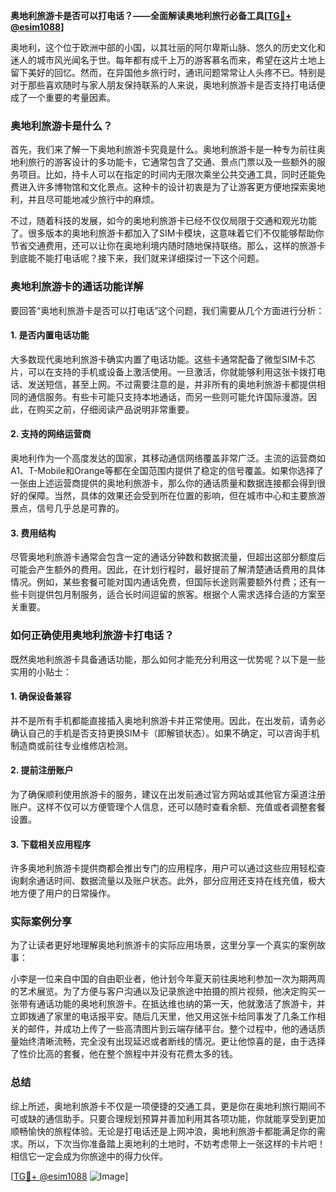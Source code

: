 **奥地利旅游卡是否可以打电话？——全面解读奥地利旅行必备工具[[TG💪+ @esim1088](https://t.me/s/esim1088)]**

奥地利，这个位于欧洲中部的小国，以其壮丽的阿尔卑斯山脉、悠久的历史文化和迷人的城市风光闻名于世。每年都有成千上万的游客慕名而来，希望在这片土地上留下美好的回忆。然而，在异国他乡旅行时，通讯问题常常让人头疼不已。特别是对于那些喜欢随时与家人朋友保持联系的人来说，奥地利旅游卡是否支持打电话便成了一个重要的考量因素。

### 奥地利旅游卡是什么？

首先，我们来了解一下奥地利旅游卡究竟是什么。奥地利旅游卡是一种专为前往奥地利旅行的游客设计的多功能卡，它通常包含了交通、景点门票以及一些额外的服务项目。比如，持卡人可以在指定的时间内无限次乘坐公共交通工具，同时还能免费进入许多博物馆和文化景点。这种卡的设计初衷是为了让游客更方便地探索奥地利，并且尽可能地减少旅行中的麻烦。

不过，随着科技的发展，如今的奥地利旅游卡已经不仅仅局限于交通和观光功能了。很多版本的奥地利旅游卡都加入了SIM卡模块，这意味着它们不仅能够帮助你节省交通费用，还可以让你在奥地利境内随时随地保持联络。那么，这样的旅游卡到底能不能打电话呢？接下来，我们就来详细探讨一下这个问题。

### 奥地利旅游卡的通话功能详解

要回答“奥地利旅游卡是否可以打电话”这个问题，我们需要从几个方面进行分析：

#### 1. 是否内置电话功能
大多数现代奥地利旅游卡确实内置了电话功能。这些卡通常配备了微型SIM卡芯片，可以在支持的手机或设备上激活使用。一旦激活，你就能够利用这张卡拨打电话、发送短信，甚至上网。不过需要注意的是，并非所有的奥地利旅游卡都提供相同的通信服务。有些卡可能只支持本地通话，而另一些则可能允许国际漫游。因此，在购买之前，仔细阅读产品说明非常重要。

#### 2. 支持的网络运营商
奥地利作为一个高度发达的国家，其移动通信网络覆盖非常广泛。主流的运营商如A1、T-Mobile和Orange等都在全国范围内提供了稳定的信号覆盖。如果你选择了一张由上述运营商提供的奥地利旅游卡，那么你的通话质量和数据连接都会得到很好的保障。当然，具体的效果还会受到所在位置的影响，但在城市中心和主要旅游景点，信号几乎总是可靠的。

#### 3. 费用结构
尽管奥地利旅游卡通常会包含一定的通话分钟数和数据流量，但超出这部分额度后可能会产生额外的费用。因此，在计划行程时，最好提前了解清楚通话费用的具体情况。例如，某些套餐可能对国内通话免费，但国际长途则需要额外付费；还有一些卡则提供包月制服务，适合长时间逗留的旅客。根据个人需求选择合适的方案至关重要。

### 如何正确使用奥地利旅游卡打电话？

既然奥地利旅游卡具备通话功能，那么如何才能充分利用这一优势呢？以下是一些实用的小贴士：

#### 1. 确保设备兼容
并不是所有手机都能直接插入奥地利旅游卡并正常使用。因此，在出发前，请务必确认自己的手机是否支持更换SIM卡（即解锁状态）。如果不确定，可以咨询手机制造商或前往专业维修店检测。

#### 2. 提前注册账户
为了确保顺利使用旅游卡的服务，建议在出发前通过官方网站或其他官方渠道注册账户。这样不仅可以方便管理个人信息，还可以随时查看余额、充值或者调整套餐设置。

#### 3. 下载相关应用程序
许多奥地利旅游卡提供商都会推出专门的应用程序，用户可以通过这些应用轻松查询剩余通话时间、数据流量以及账户状态。此外，部分应用还支持在线充值，极大地方便了用户的日常操作。

### 实际案例分享

为了让读者更好地理解奥地利旅游卡的实际应用场景，这里分享一个真实的案例故事：

小李是一位来自中国的自由职业者，他计划今年夏天前往奥地利参加一次为期两周的艺术展览。为了方便与客户沟通以及记录旅途中拍摄的照片视频，他决定购买一张带有通话功能的奥地利旅游卡。在抵达维也纳的第一天，他就激活了旅游卡，并立即拨通了家里的电话报平安。随后几天里，他又用这张卡给同事发了几条工作相关的邮件，并成功上传了一些高清图片到云端存储平台。整个过程中，他的通话质量始终清晰流畅，完全没有出现延迟或者断线的情况。更让他惊喜的是，由于选择了性价比高的套餐，他在整个旅程中并没有花费太多的钱。

### 总结

综上所述，奥地利旅游卡不仅是一项便捷的交通工具，更是你在奥地利旅行期间不可或缺的通信助手。只要合理规划预算并善加利用其各项功能，你就能享受到更加顺畅愉快的旅程体验。无论是打电话还是上网冲浪，奥地利旅游卡都能满足你的需求。所以，下次当你准备踏上奥地利的土地时，不妨考虑带上一张这样的卡片吧！相信它一定会成为你旅途中的得力伙伴。

[[TG💪+ @esim1088](https://t.me/s/esim1088) ![Image](https://i.postimg.cc/4NQfJmqS/Snipaste-2025-05-13-00-14-12.png)]